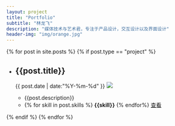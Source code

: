```yaml
---
layout: project
title: "Portfolio"
subtitle: "林龙飞"
description: "媒体技术与艺术君，专注于产品设计，交互设计以及界面设计"
header-img: "img/orange.jpg"
---
```



<!-- <ul class="listing">
{% for post in site.posts %}
{% if post.type == "project" %}
  {% capture y %}{{post.date | date:"%Y"}}{% endcapture %}

  <li class="listing-item">
    <time datetime="{{ post.date | date:"%Y-%m-%d" }}">{{ post.date | date:"%Y-%m-%d" }}</time>
    <a href="{{ post.url }}" title="{{ post.title }}">{{ post.title }}</a>
  </li>
{% endif %}
{% endfor %}
</ul> -->

{% for post in site.posts %}
{% if post.type == "project" %}
<div class = "main">
	<ul class= "cbp_tmtimeline">
		<li>
			<div class = "cbp_tmlabel">
				<h2 id = "boxoffice">{{post.title}}</h2>
				<time datetime="{{ post.date | date:"%Y-%m-%d" }}">{{ post.date | date:"%Y-%m-%d" }}</time>
				<img src="{{post.imgsrc}}">
				<ul>
					<li>
						{{post.description}}
					</li>
					<li class = "skill">
						{% for skill in post.skills %}
						<span><b>{{skill}}</b></span>
						{% endfor%}
						<span class = "link">
							<a target="_blank" href="{{post.url}}">查看</a>
						</span>
					</li>
				</ul>
			</div>
		</li>	
	</ul>
</div>

{% endif %}
{% endfor %}